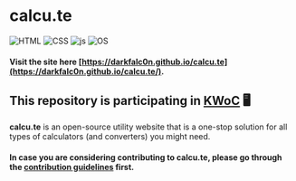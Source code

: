 # calcu.te
![HTML](https://img.shields.io/badge/HTML5-E34F26.svg?style=for-the-badge&logo=HTML5&logoColor=white)
![CSS](https://img.shields.io/badge/CSS3-1572B6.svg?style=for-the-badge&logo=CSS3&logoColor=white)
![js](https://img.shields.io/badge/JavaScript-F7DF1E.svg?style=for-the-badge&logo=JavaScript&logoColor=black)
![OS](https://img.shields.io/badge/Open%20Source%20Initiative-3DA639.svg?style=for-the-badge&logo=Open-Source-Initiative&logoColor=white)
#### Visit the site here [https://darkfalc0n.github.io/calcu.te](https://darkfalc0n.github.io/calcu.te/).
## This repository is participating in [KWoC](https://kwoc.kossiitkgp.org/) 🖥️
<b>calcu.te</b> is an open-source utility website that is a one-stop solution for all types of calculators (and converters) you might need.
#### In case you are considering contributing to <b>calcu.te</b>, please go through the [contribution guidelines](https://github.com/DarkFalc0n/calcu.te/blob/main/CONTRIBUTING.md/) first.



